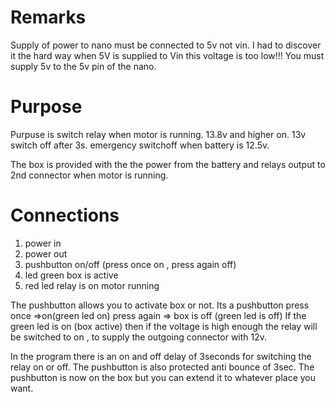 # Remarks
Supply of power to nano must be connected to 5v not vin.
I had to discover it the hard way when 5V is supplied to Vin this voltage is too low!!!
You must supply 5v to the 5v pin of the nano.

# Purpose
Purpuse is switch relay when motor is running. 
13.8v and higher on.
13v switch off after 3s.
emergency switchoff when battery is 12.5v.

The box is provided with the the power from the battery and relays output to 2nd connector when motor is running.
# Connections
1) power in
2) power out
3) pushbutton on/off (press once on , press again off)
4) led green box is active
5) red led relay is on motor running

The pushbutton allows you to activate box or not. Its a pushbutton press once =>on(green led on)
press again => box is off (green led is off)
If the green led is on (box active) then if the voltage is high enough the relay will be switched to on ,
to supply the outgoing connector with 12v.

In the program there is an on and off delay of 3seconds for switching the relay on or off.
The pushbutton is also protected anti bounce of 3sec. The pushbutton is now on the box but you can extend it
to whatever place you want.

